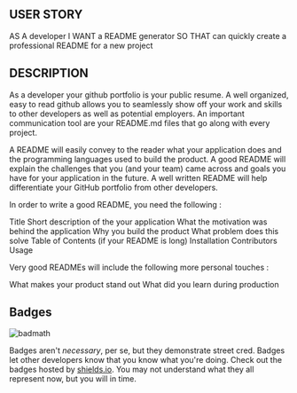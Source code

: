 ## USER STORY

AS A developer
I WANT a README generator
SO THAT can quickly create a professional README for a new project


## DESCRIPTION

As a developer your github portfolio is your public resume.  A well organized, easy to read github allows you to seamlessly show off your work and skills to other developers as well as potential employers.   An important communication tool are your README.md files that go along with every project.

A README will easily convey to the reader what your application does and the programming languages used to build the product. A good README will explain the challenges that you (and your team) came across and goals you have for your application in the future.  A well written README will help differentiate your GitHub portfolio from other developers.

In order to write a good README, you need the following :

Title
Short description of the your application
What the motivation was behind the application
Why you build the product
What problem does this solve
Table of Contents (if your README is long)
Installation
Contributors
Usage

Very good READMEs will include the following more personal touches :

What makes your product stand out
What did you learn during production



## Badges

![badmath](https://img.shields.io/github/languages/top/nielsenjared/badmath)

Badges aren't _necessary_, per se, but they demonstrate street cred. Badges let other developers know that you know what you're doing. Check out the badges hosted by [shields.io](https://shields.io/). You may not understand what they all represent now, but you will in time.

